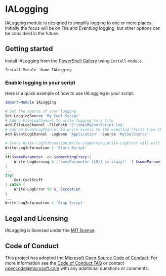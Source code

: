 # IALogging

IALogging module is designed to simplify logging to one or more places.
Initially the focus will be on File and EventLog logging, but other options can be considerd in the future.

## Getting started

Install IALogging from the [PowerShell Gallery](https://www.powershellgallery.com/) using `Install-Module`.

```powershell
Install-Module -Name IALogging
```

### Enable logging in your script

Here is a quick example of how to use IALogging in your script:

```powershell
Import-Module IALogging

# Set the source of your logging
Set-LoggingSource 'My Cool Script'
# Add a FileLogChannel to write logging to a file
Add-FileLogChannel -FilePath 'C:\tmp\MyCoolScript.log'
# Add an EventLogChannel to write events to the eventlog (First time this will need admin rights to create the Log and/or Source)
Add-EventLogChannel -LogName 'Application' -Source 'MyCoulSource'

# Every Write-LogInformation,Write-LogWarning,Write-LogError will writ to all registerd Channels (our file and the eventlog in this example)
Write-LogInformation 1 'Start Script'
...
if($someParameter -eq $somethingCrazy){
    Write-LogWarning 8 ('someParameter ({0}) is crazy!' -f $someParameter)
}
...
try{
    Get-CoolStuff
} catch {
    Write-LogError 99 $_.Exception
}
...
Write-LogInformation 1 'Stop Script'
```

## Legal and Licensing

IALogging is licensed under the [MIT license](LICENSE.txt).

## Code of Conduct

This project has adopted the [Microsoft Open Source Code of Conduct](https://opensource.microsoft.com/codeofconduct/). For more information see the [Code of Conduct FAQ](https://opensource.microsoft.com/codeofconduct/faq/) or contact [opencode@microsoft.com](mailto:opencode@microsoft.com) with any additional questions or comments.
